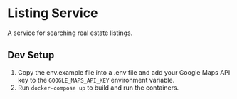 # Listing Service

A service for searching real estate listings.

## Dev Setup

1. Copy the env.example file into a .env file and add your Google Maps API key to the `GOOGLE_MAPS_API_KEY` environment
   variable.
2. Run `docker-compose up` to build and run the containers.

